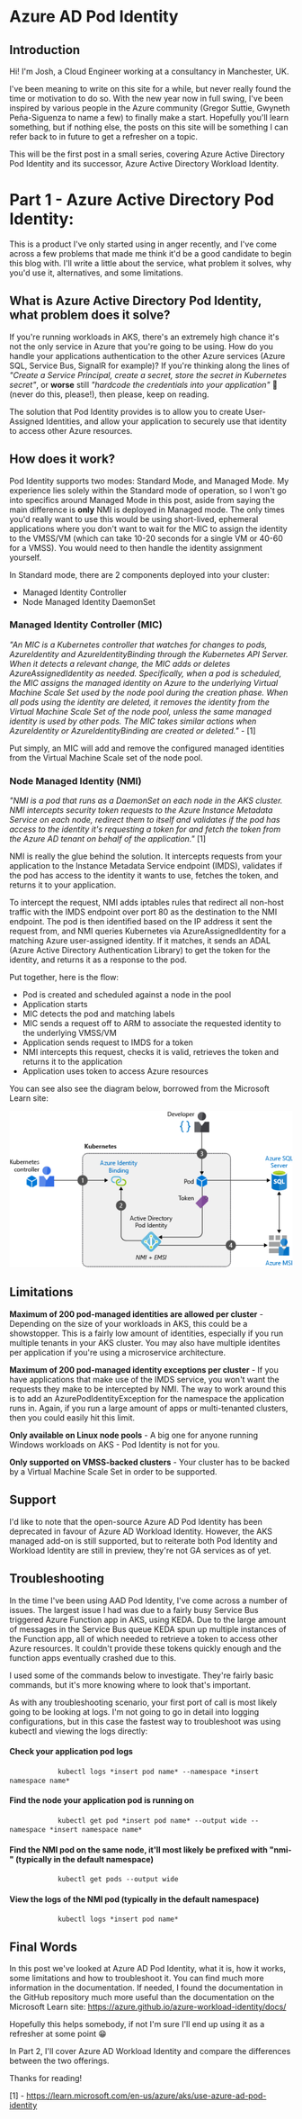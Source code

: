 # Azure AD Pod Identity


## Introduction

Hi! I'm Josh, a Cloud Engineer working at a consultancy in Manchester, UK. 

I've been meaning to write on this site for a while, but never really found the time or motivation to do so. With the new year now in full swing, I've been inspired by various people in the Azure community (Gregor Suttie, Gwyneth Peña-Siguenza to name a few) to finally make a start. Hopefully you'll learn something, but if nothing else, the posts on this site will be something I can refer back to in future to get a refresher on a topic.

This will be the first post in a small series, covering Azure Active Directory Pod Identity and its successor, Azure Active Directory Workload Identity. 

# Part 1 - Azure Active Directory Pod Identity:

This is a product I've only started using in anger recently, and I've come across a few problems that made me think it'd be a good candidate to begin this blog with. I'll write a little about the service, what problem it solves, why you'd use it, alternatives, and some limitations.

## What is Azure Active Directory Pod Identity, what problem does it solve? 

If you're running workloads in AKS, there's an extremely high chance it's not the only service in Azure that you're going to be using. How do you handle your applications authentication to the other Azure services (Azure SQL, Service Bus, SignalR for example)? If you're thinking along the lines of *"Create a Service Principal, create a secret, store the secret in Kubernetes secret"*, or **worse** still *"hardcode the credentials into your application"* 🤢 (never do this, please!), then please, keep on reading.

The solution that Pod Identity provides is to allow you to create User-Assigned Identities, and allow your application to securely use that identity to access other Azure resources.

## How does it work? 

Pod Identity supports two modes: Standard Mode, and Managed Mode. My experience lies solely within the Standard mode of operation, so I won't go into specifics around Managed Mode in this post, aside from saying the main difference is **only** NMI is deployed in Managed mode. The only times you'd really want to use this would be using short-lived, ephemeral applications where you don't want to wait for the MIC to assign the identity to the VMSS/VM (which can take 10-20 seconds for a single VM or 40-60 for a VMSS). You would need to then handle the identity assignment yourself.

In Standard mode, there are 2 components deployed into your cluster: 
- Managed Identity Controller
- Node Managed Identity DaemonSet

### Managed Identity Controller (MIC)

 *"An MIC is a Kubernetes controller that watches for changes to pods, AzureIdentity and AzureIdentityBinding through the Kubernetes API Server. When it detects a relevant change, the MIC adds or deletes AzureAssignedIdentity as needed. Specifically, when a pod is scheduled, the MIC assigns the managed identity on Azure to the underlying Virtual Machine Scale Set used by the node pool during the creation phase. When all pods using the identity are deleted, it removes the identity from the Virtual Machine Scale Set of the node pool, unless the same managed identity is used by other pods. The MIC takes similar actions when AzureIdentity or AzureIdentityBinding are created or deleted."* - [1]

Put simply, an MIC will add and remove the configured managed identities from the Virtual Machine Scale set of the node pool.

### Node Managed Identity (NMI)

*"NMI is a pod that runs as a DaemonSet on each node in the AKS cluster. NMI intercepts security token requests to the Azure Instance Metadata Service on each node, redirect them to itself and validates if the pod has access to the identity it's requesting a token for and fetch the token from the Azure AD tenant on behalf of the application."* [1]

NMI is really the glue behind the solution. It intercepts requests from your application to the Instance Metadata Service endpoint (IMDS), validates if the pod has access to the identity it wants to use, fetches the token, and returns it to your application. 

To intercept the request, NMI adds iptables rules that redirect all non-host traffic with the IMDS endpoint over port 80 as the destination to the NMI endpoint. The pod is then identified based on the IP address it sent the request from, and NMI queries Kubernetes via AzureAssignedIdentity for a matching Azure user-assigned identity. If it matches, it sends an ADAL (Azure Active Directory Authentication Library) to get the token for the identity, and returns it as a response to the pod. 

Put together, here is the flow:

- Pod is created and scheduled against a node in the pool 
- Application starts 
- MIC detects the pod and matching labels 
- MIC sends a request off to ARM to associate the requested identity to the underlying VMSS/VM 
- Application sends request to IMDS for a token 
- NMI intercepts this request, checks it is valid, retrieves the token and returns it to the application 
- Application uses token to access Azure resources

You can see also see the diagram below, borrowed from the Microsoft Learn site:

[![targets](/images/pod-identities.png)](https://learn.microsoft.com/en-us/azure/aks/media/operator-best-practices-identity/pod-identities.png)
## Limitations

**Maximum of 200 pod-managed identities are allowed per cluster** - Depending on the size of your workloads in AKS, this could be a showstopper. This is a fairly low amount of identities, especially if you run multiple tenants in your AKS cluster. You may also have multiple identites per application if you're using a microservice architecture.  

**Maximum of 200 pod-managed identity exceptions per cluster** - If you have applications that make use of the IMDS service, you won't want the requests they make to be intercepted by NMI. The way to work around this is to add an AzurePodIdentityException for the namespace the application runs in. Again, if you run a large amount of apps or multi-tenanted clusters, then you could easily hit this limit.

**Only available on Linux node pools** - A big one for anyone running Windows workloads on AKS - Pod Identity is not for you.

**Only supported on VMSS-backed clusters** - Your cluster has to be backed by a Virtual Machine Scale Set in order to be supported.

## Support

I'd like to note that the open-source Azure AD Pod Identity has been deprecated in favour of Azure AD Workload Identity. However, the AKS managed add-on is still supported, but to reiterate both Pod Identity and Workload Identity are still in preview, they're not GA services as of yet.

## Troubleshooting

In the time I've been using AAD Pod Identity, I've come across a number of issues. The largest issue I had was due to a fairly busy Service Bus triggered Azure Function app in AKS, using KEDA. Due to the large amount of messages in the Service Bus queue KEDA spun up multiple instances of the Function app, all of which needed to retrieve a token to access other Azure resources. It couldn't provide these tokens quickly enough and the function apps eventually crashed due to this. 

I used some of the commands below to investigate. They're fairly basic commands, but it's more knowing where to look that's important.

As with any troubleshooting scenario, your first port of call is most likely going to be looking at logs. I'm not going to go in detail into logging configurations, but in this case the fastest way to troubleshoot was using kubectl and viewing the logs directly:

#### Check your application pod logs
                kubectl logs *insert pod name* --namespace *insert namespace name* 
#### Find the node your application pod is running on
                kubectl get pod *insert pod name* --output wide --namespace *insert namespace name*
#### Find the NMI pod on the same node, it'll most likely be prefixed with "nmi-" (typically in the default namespace)
                kubectl get pods --output wide 
#### View the logs of the NMI pod (typically in the default namespace)
                kubectl logs *insert pod name* 


## Final Words

In this post we've looked at Azure AD Pod Identity, what it is, how it works, some limitations and how to troubleshoot it. You can find much more information in the documentation. If needed, I found the documentation in the GitHub repository much more useful than the documentation on the Microsoft Learn site: https://azure.github.io/azure-workload-identity/docs/

Hopefully this helps somebody, if not I'm sure I'll end up using it as a refresher at some point 😁 

In Part 2, I'll cover Azure AD Workload Identity and compare the differences between the two offerings.

Thanks for reading!

























[1] - https://learn.microsoft.com/en-us/azure/aks/use-azure-ad-pod-identity

